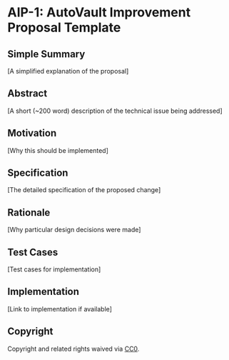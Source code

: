 # AIP-1: AutoVault Improvement Proposal Template

## Simple Summary

[A simplified explanation of the proposal]

## Abstract

[A short (~200 word) description of the technical issue being addressed]

## Motivation

[Why this should be implemented]

## Specification

[The detailed specification of the proposed change]

## Rationale

[Why particular design decisions were made]

## Test Cases


[Test cases for implementation]


## Implementation

[Link to implementation if available]


## Copyright

Copyright and related rights waived via [CC0](https://creativecommons.org/publicdomain/zero/1.0/).
